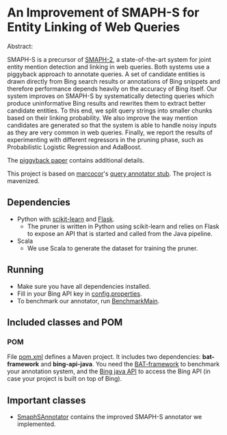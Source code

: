 # An Improvement of SMAPH-S for Entity Linking of Web Queries
Abstract:

SMAPH-S is a precursor of [SMAPH-2](http://www2016.net/proceedings/proceedings/p567.pdf), a state-of-the-art system for joint entity mention detection and linking in web queries. Both systems use a piggyback approach to annotate queries. A set of candidate entities is drawn directly from Bing search results or annotations of Bing snippets and therefore performance depends heavily on the accuracy of Bing itself. Our system improves on SMAPH-S by systematically detecting queries which produce uninformative Bing results and rewrites them to extract better candidate entities. To this end, we split query strings into smaller chunks based on their linking probability. We also improve the way mention candidates are generated so that the system is able to handle noisy inputs as they are very common in web queries. Finally, we report the results of experimenting with different regressors in the pruning phase, such as Probabilistic Logistic Regression and AdaBoost.

The [piggyback paper](http://www2016.net/proceedings/proceedings/p567.pdf) contains additional details.


This project is based on [marcocor](https://github.com/marcocor)'s [query annotator stub](https://github.com/marcocor/query-annotator-stub). The project is mavenized.

## Dependencies
- Python with [scikit-learn](http://scikit-learn.org/) and [Flask](http://flask.pocoo.org/).
  - The pruner is written in Python using scikit-learn and relies on Flask to expose an API that is started and called from the Java pipeline.
- Scala
  - We use Scala to generate the dataset for training the pruner.

## Running
- Make sure you have all dependencies installed.
- Fill in your Bing API key in [config.properties](src/main/resources/config.properties).
- To benchmark our annotator, run [BenchmarkMain](src/main/java/annotatorstub/main/BenchmarkMain.java).

## Included classes and POM
### POM
File [pom.xml](pom.xml) defines a Maven project. It includes two dependencies: **bat-framework** and **bing-api-java**. You need the [BAT-framework](http://www.github.com/marcocor/bat-framework) to benchmark your annotation system, and the [Bing java API](http://www.github.com/marcocor/bing-api-java) to access the Bing API (in case your project is built on top of Bing).

## Important classes
- [SmaphSAnnotator](src/main/java/annotatorstub/annotator/smaph/SmaphSAnnotator.java) contains the improved SMAPH-S annotator we implemented.
